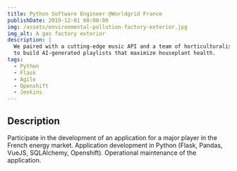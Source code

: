 ```yaml
---
title: Python Software Engineer @Worldgrid France
publishDate: 2019-12-01 00:00:00
img: /assets/environmental-pollution-factory-exterior.jpg
img_alt: A gas factory exterior
description: |
  We paired with a cutting-edge music API and a team of horticulturalists
  to build AI-generated playlists that maximize houseplant health.
tags:
  - Python
  - Flask
  - Agile
  - Openshift
  - Jenkins
---
```


## Description

Participate in the development of an application for a major player in the French energy market.
Application development in Python (Flask, Pandas, VueJS, SQLAlchemy, Openshift).
Operational maintenance of the application.
